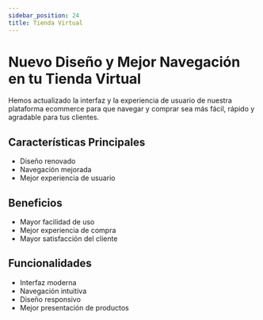 ```yaml
---
sidebar_position: 24
title: Tienda Virtual
---
```


# Nuevo Diseño y Mejor Navegación en tu Tienda Virtual

Hemos actualizado la interfaz y la experiencia de usuario de nuestra plataforma ecommerce para que navegar y comprar sea más fácil, rápido y agradable para tus clientes.

## Características Principales

- Diseño renovado
- Navegación mejorada
- Mejor experiencia de usuario

## Beneficios

- Mayor facilidad de uso
- Mejor experiencia de compra
- Mayor satisfacción del cliente

## Funcionalidades

- Interfaz moderna
- Navegación intuitiva
- Diseño responsivo
- Mejor presentación de productos 
